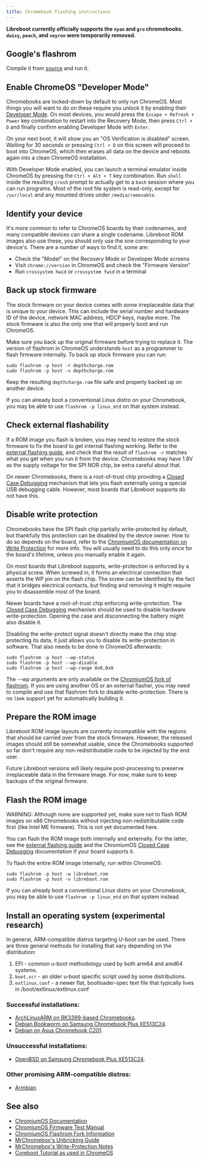 ```yaml
---
title: Chromebook flashing instructions
---
```


**Libreboot currently officially supports the `nyan` and `gru` chromebooks.
`daisy`, `peach`, and `veyron` were temporarily removed.**

## Google's flashrom

Compile it from
[source](https://chromium.googlesource.com/chromiumos/third_party/flashrom/)
and run it.

## Enable ChromeOS "Developer Mode"

Chromebooks are locked-down by default to only run ChromeOS. Most things
you will want to do on these require you unlock it by enabling their
[Developer Mode](https://chromium.googlesource.com/chromiumos/docs/+/HEAD/developer_mode.md).
On most devices, you would press the `Escape + Refresh + Power` key
combination to restart into the Recovery Mode, then press `Ctrl + D` and
finally confirm enabling Developer Mode with `Enter`.

On your next boot, it will show you an "OS Verification is disabled"
screen. Waiting for 30 seconds or pressing `Ctrl + D` on this screen will
proceed to boot into ChromeOS, which then erases all data on the device
and reboots again into a clean ChromeOS installation.

With Developer Mode enabled, you can launch a terminal emulator inside
ChromeOS by pressing the `Ctrl + Alt + T` key combination. Run `shell`
inside the resulting `crosh` prompt to actually get to a `bash` session
where you can run programs. Most of the root file system is read-only,
except for `/usr/local` and any mounted drives under `/media/removable`.

## Identify your device

It's more common to refer to ChromeOS boards by their codenames, and
many compatible devices can share a single codename. Libreboot ROM
images also use these, you should only use the one corresponding to your
device's. There are a number of ways to find it, some are:

- Check the "Model" on the Recovery Mode or Developer Mode screens
- Visit `chrome://version` in ChromeOS and check the "Firmware Version"
- Run `crossystem hwid` or `crossystem fwid` in a terminal

## Back up stock firmware

The stock firmware on your device comes with some irreplaceable data
that is unique to your device. This can include the serial number and
hardware ID of the device, network MAC address, HDCP keys, maybe more.
The stock firmware is also the only one that will properly boot and run
ChromeOS.

Make sure you back up the original firmware before trying to replace it.
The version of flashrom in ChromeOS understands `host` as a programmer
to flash firmware internally. To back up stock firmware you can run:

	sudo flashrom -p host -r depthcharge.rom
	sudo flashrom -p host -v depthcharge.rom

Keep the resulting `depthcharge.rom` file safe and properly backed up on
another device.

If you can already boot a conventional Linux distro on your Chromebook,
you may be able to use `flashrom -p linux_mtd` on that system instead.

## Check external flashability

If a ROM image you flash is broken, you may need to restore the stock
firmware to fix the board to get internal flashing working. Refer to the
[external flashing guide](spi.md), and check that the result of
`flashrom -r` matches what you get when you run it from the device.
Chromebooks may have 1.8V as the supply voltage for the SPI NOR chip, be
extra careful about that.

On newer Chromebooks, there is a root-of-trust chip providing a
[Closed Case Debugging](https://chromium.googlesource.com/chromiumos/platform/ec/+/cr50_stab/docs/case_closed_debugging_gsc.md)
mechanism that lets you flash externally using a special USB debugging
cable. However, most boards that Libreboot supports do not have this.

## Disable write protection

Chromebooks have the SPI flash chip partially write-protected by
default, but thankfully this protection can be disabled by the device
owner. How to do so depends on the board, refer to the
[ChromiumOS documentation on Write Protection](https://chromium.googlesource.com/chromiumos/docs/+/HEAD/write_protection.md)
for more info. You will usually need to do this only once for the
board's lifetime, unless you manually enable it again.

On most boards that Libreboot supports, write-protection is enforced by
a physical screw. When screwed in, it forms an electrical connection
that asserts the WP pin on the flash chip. The screw can be identified
by the fact that it bridges electrical contacts, but finding and
removing it might require you to disassemble most of the board.

Newer boards have a root-of-trust chip enforcing write-protection. The
[Closed Case Debugging](https://chromium.googlesource.com/chromiumos/platform/ec/+/cr50_stab/docs/case_closed_debugging_gsc.md)
mechanism should be used to disable hardware write-protection. Opening
the case and disconnecting the battery might also disable it.

Disabling the write-protect signal doesn't directly make the chip stop
protecting its data, it just allows you to disable its write-protection
in software. That also needs to be done in ChromeOS afterwards:

	sudo flashrom -p host --wp-status
	sudo flashrom -p host --wp-disable
	sudo flashrom -p host --wp-range 0x0,0x0

The *--wp* arguments are only available on the
[ChromiumOS fork of flashrom](https://sites.google.com/a/chromium.org/dev/chromium-os/packages/cros-flashrom).
If you are using another OS or an external flasher, you may need to
compile and use that flashrom fork to disable write-protection. There is
no `lbmk` support yet for automatically building it.

## Prepare the ROM image

Libreboot ROM image layouts are currently incompatible with the regions
that should be carried over from the stock firmware. However, the
released images should still be somewhat usable, since the Chromebooks
supported so far don't require any non-redistributable code to be
injected by the end user.

Future Libreboot versions will likely require post-processing to
preserve irreplaceable data in the firmware image. For now, make sure to
keep backups of the original firmware.

<!-- TODO: Instructions to preserve vital data when FMAPs are compatible. -->

## Flash the ROM image

WARNING: Although none are supported yet, make sure not to flash ROM
images on x86 Chromebooks without injecting non-redistributable code
first (like Intel ME firmware). This is not yet documented here.

You can flash the ROM image both internally and externally. For the
latter, see the [external flashing guide](spi.md) and the ChromiumOS
[Closed Case Debugging](https://chromium.googlesource.com/chromiumos/platform/ec/+/cr50_stab/docs/case_closed_debugging_gsc.md)
documentation if your board supports it.

To flash the entire ROM image internally, run within ChromeOS:

	sudo flashrom -p host -w libreboot.rom
	sudo flashrom -p host -v libreboot.rom

If you can already boot a conventional Linux distro on your Chromebook,
you may be able to use `flashrom -p linux_mtd` on that system instead.

## Install an operating system (experimental research)

In general, ARM-compatible distros targeting U-boot can be used.  There are
three general methods for installing that vary depending on the distribution:

1. EFI - common u-boot methodology used by both arm64 and amd64 systems.
2. `boot.scr` - an older u-boot specific script used by some distributions.
3. `extlinux.conf` - a newer flat, bootloader-spec text file that typically
   lives in /boot/extlinux/extlinux.conf

### Successful installations:

* [ArchLinuxARM on RK3399-based Chromebooks](../uboot/uboot-archlinux.md).
* [Debian Bookworm on Samsung Chromebook Plus XE513C24](../uboot/uboot-debian-bookworm.md).
* [Debian on Asus Chromebook C201](https://wiki.debian.org/InstallingDebianOn/Asus/C201).

### Unsuccessful installations:

* [OpenBSD on Samsung Chromebook Plus XE513C24](../uboot/uboot-openbsd.md).

### Other promising ARM-compatible distros:

* [Armbian](https://www.armbian.com/uefi-arm64/).

## See also

* [ChromiumOS Documentation](https://chromium.googlesource.com/chromiumos/docs/+/HEAD/)
* [ChromiumOS Firmware Test Manual](https://chromium.googlesource.com/chromiumos/docs/+/HEAD/firmware_test_manual.md)
* [ChromiumOS Flashrom Fork Information](https://www.chromium.org/chromium-os/packages/cros-flashrom/)
* [MrChromebox's Unbricking Guide](https://wiki.mrchromebox.tech/Unbricking)
* [MrChromebox's Write-Protection Notes](https://wiki.mrchromebox.tech/Firmware_Write_Protect)
* [Coreboot Tutorial as used in ChromeOS](https://docs.google.com/presentation/d/1eGPMu03vCxIO0a3oNX8Hmij_Qwwz6R6ViFC_1HlHOYQ/preview)
